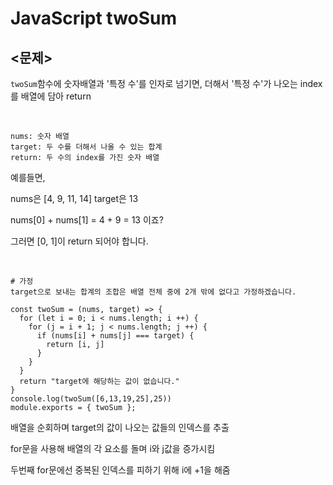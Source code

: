 # JavaScript twoSum

## <문제>
`twoSum`함수에 숫자배열과 '특정 수'를 인자로 넘기면,
더해서 '특정 수'가 나오는 index를 배열에 담아 return

<br>

```
nums: 숫자 배열
target: 두 수를 더해서 나올 수 있는 합계
return: 두 수의 index를 가진 숫자 배열
```
예를들면,


nums은 [4, 9, 11, 14]
target은 13 

nums[0] + nums[1] = 4 + 9 = 13 이죠?

그러면 [0, 1]이 return 되어야 합니다.

<br>

```
# 가정
target으로 보내는 합계의 조합은 배열 전체 중에 2개 밖에 없다고 가정하겠습니다.
```
```
const twoSum = (nums, target) => {
  for (let i = 0; i < nums.length; i ++) { 
    for (j = i + 1; j < nums.length; j ++) { 
      if (nums[i] + nums[j] === target) {
        return [i, j]
      }
    }
  }
  return "target에 해당하는 값이 없습니다."
}
console.log(twoSum([6,13,19,25],25))
module.exports = { twoSum };
```

배열을 순회하며 target의 값이 나오는 값들의 인덱스를 추출

for문을 사용해 배열의 각 요소를 돌며 i와 j값을 증가시킴

두번째 for문에선 중복된 인덱스를 피하기 위해 i에 +1을 해줌




